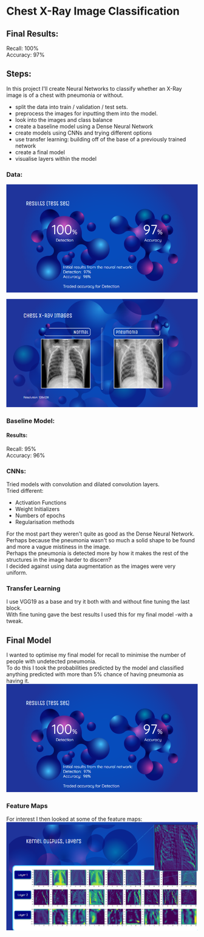 # Chest X-Ray Image Classification
    
## Final Results:
Recall: 100%     
Accuracy: 97%
    
## Steps:
In this project I'll create Neural Networks to classify whether an X-Ray image is of a chest with pneumonia or without.    
 - split the data into train / validation / test sets.   
 - preprocess the images for inputting them into the model.   
 - look into the images and class balance
 - create a baseline model using a Dense Neural Network
 - create models using CNNs and trying different options
 - use transfer learning: building off of the base of a previously trained network
 - create a final model
 - visualise layers within the model
 
### Data:
![data split slide](https://github.com/Maltanno/Phase4_Project/blob/main/pics/Results.png)

![XRay slide](https://github.com/Maltanno/Phase4_Project/blob/main/pics/X-Rays.png)

### Baseline Model:
#### Results:     
Recall: 95%    
Accuracy: 96%     
     
### CNNs:
Tried models with convolution and dilated convolution layers.    
Tried different:
 - Activation Functions
 - Weight Initializers
 - Numbers of epochs
 - Regularisation methods      
     
     
For the most part they weren't quite as good as the Dense Neural Network. Perhaps because the pneumonia wasn't so much a solid shape to be found and more a vague mistiness in the image.   
Perhaps the pneumonia is detected more by how it makes the rest of the structures in the image harder to discern?   
I decided against using data augmentation as the images were very uniform.    

### Transfer Learning

I use VGG19 as a base and try it both with and without fine tuning the last block.    
With fine tuning gave the best results I used this for my final model -with a tweak.   

## Final Model
I wanted to optimise my final model for recall to minimise the number of people with undetected pneumonia.   
To do this I took the probabilities predicted by the model and classified anything predicted with more than 5% chance of having pneumonia as having it.       
![Results slide](https://github.com/Maltanno/Phase4_Project/blob/main/pics/Results.png)

### Feature Maps
For interest I then looked at some of the feature maps:    
![Feature map slide](https://github.com/Maltanno/Phase4_Project/blob/main/pics/feature_maps.png)
